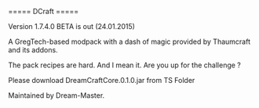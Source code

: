===== DCraft =====

Version 1.7.4.0 BETA is out (24.01.2015)

A GregTech-based modpack with a dash of magic provided by Thaumcraft and its addons.

The pack recipes are hard. And I mean it. Are you up for the challenge ?

Please download DreamCraftCore.0.1.0.jar from TS Folder

Maintained by Dream-Master.
